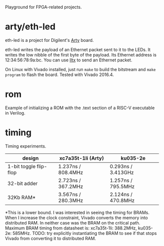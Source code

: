 Playground for FPGA-related projects.

arty/eth-led
============

eth-led is a project for Digilent's [Arty](http://store.digilentinc.com/arty-artix-7-fpga-development-board-for-makers-and-hobbyists/) board.

eth-led writes the payload of an Ethernet packet sent to it to the
LEDs.  It writes the low nibble of the first byte of the payload.  Its
Ethernet address is 12:34:56:78:9a:bc.  You can use
[lltx](https://github.com/cseed/net-playground) to send an Ethernet
packet.

On Linux with Vivado installed, just run `make` to build the bitstream
and `make program` to flash the board.  Tested with Vivado 2016.4.

rom
===

Example of initializing a ROM with the .text section of a RISC-V
executable in Verilog.

timing
======

Timing experiments.

design | xc7a35t-1li (Arty) | ku035-2e
------ | ---------------- | --------
1-bit toggle flip-flop | 1.237ns / 808.4MHz | 0.293ns / 3.413GHz
32-bit adder | 2.723ns / 367.2MHz | 1.257ns / 795.5MHz
32Kb RAM* | 3.567ns / 280.3MHz | 2.124ns / 470.8MHz

*This is a lower bound.  I was interested in seeing the timing for
BRAMs.  When I increase the clock constraint, Vivado converts the
memory into distributed RAM.  In neither case was the BRAM on the
critical path.  Maximum BRAM timing from datasheet is: xc7a35t-1li:
388.2MHz, ku035-2e: 585MHz.  TODO: try explicitly instantiating the
BRAM to see if that stops Vivado from converting it to distributed
RAM.
